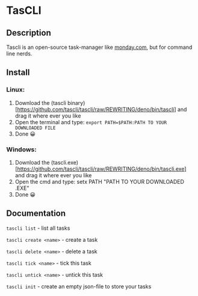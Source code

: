 # TasCLI

## Description
Tascli is an open-source task-manager like [monday.com](https://www.monday.com), but for command line nerds.

## Install

### Linux:

 1. Download the (tascli binary)[https://github.com/tascli/tascli/raw/REWRITING/deno/bin/tascli] and drag it where ever you like
 2. Open the terminal and type: `export PATH=$PATH:PATH TO YOUR DOWNLOADED FILE`
 3. Done 😀

### Windows:
 
 1. Download the (tascli.exe)[https://github.com/tascli/tascli/raw/REWRITING/deno/bin/tascli.exe] and drag it where ever you like
 2. Open the cmd and type: setx PATH "PATH TO YOUR DOWNLOADED .EXE"
 3. Done 😀


## Documentation

`tascli list` - list all tasks

`tascli create <name>` - create a task

`tascli delete <name>` - delete a task

`tascli tick <name>` - tick this task

`tascli untick <name>` - untick this task

`tascli init` - create an empty json-file to store your tasks
